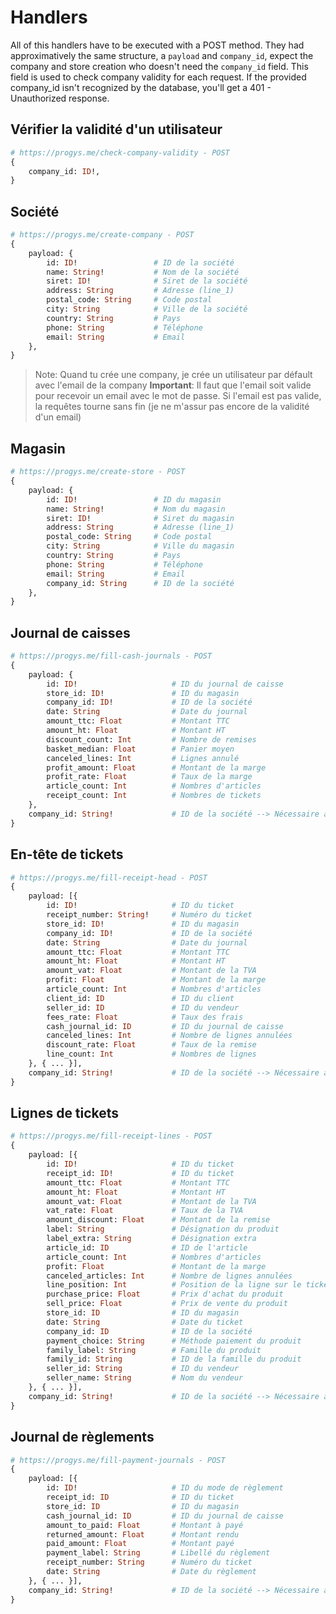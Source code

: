 # Handlers

All of this handlers have to be executed with a POST method. They had approximatively the same structure, a `payload` and `company_id`, expect the company and store creation who doesn't need the `company_id` field. This field is used to check company validity for each request. If the provided company_id isn't recognized by the database, you'll get a 401 - Unauthorized response.

## Vérifier la validité d'un utilisateur

```graphql
# https://progys.me/check-company-validity - POST
{
    company_id: ID!,
}
```

## Société

```graphql
# https://progys.me/create-company - POST
{
    payload: {
        id: ID!                 # ID de la société
        name: String!           # Nom de la société
        siret: ID!              # Siret de la société
        address: String         # Adresse (line_1)
        postal_code: String     # Code postal
        city: String            # Ville de la société
        country: String         # Pays
        phone: String           # Téléphone
        email: String           # Email
    },
}
```

> Note: Quand tu crée une company, je crée un utilisateur par défault avec l'email de la company
> **Important**: Il faut que l'email soit valide pour recevoir un email avec le mot de passe. Si l'email est pas valide, la requêtes tourne sans fin (je ne m'assur pas encore de la validité d'un email)

## Magasin

```graphql
# https://progys.me/create-store - POST
{
    payload: {
        id: ID!                 # ID du magasin
        name: String!           # Nom du magasin
        siret: ID!              # Siret du magasin
        address: String         # Adresse (line_1)
        postal_code: String     # Code postal
        city: String            # Ville du magasin
        country: String         # Pays
        phone: String           # Téléphone
        email: String           # Email
        company_id: String      # ID de la société
    },
}
```

## Journal de caisses

```graphql
# https://progys.me/fill-cash-journals - POST
{
    payload: {
        id: ID!                     # ID du journal de caisse
        store_id: ID!               # ID du magasin
        company_id: ID!             # ID de la société
        date: String                # Date du journal
        amount_ttc: Float           # Montant TTC
        amount_ht: Float            # Montant HT
        discount_count: Int         # Nombre de remises
        basket_median: Float        # Panier moyen
        canceled_lines: Int         # Lignes annulé
        profit_amount: Float        # Montant de la marge
        profit_rate: Float          # Taux de la marge
        article_count: Int          # Nombres d'articles
        receipt_count: Int          # Nombres de tickets
    },
    company_id: String!             # ID de la société --> Nécessaire a la vérification de chaque requêtes
}
```

## En-tête de tickets

```graphql
# https://progys.me/fill-receipt-head - POST
{
    payload: [{
        id: ID!                     # ID du ticket
        receipt_number: String!     # Numéro du ticket
        store_id: ID!               # ID du magasin
        company_id: ID!             # ID de la société
        date: String                # Date du journal
        amount_ttc: Float           # Montant TTC
        amount_ht: Float            # Montant HT
        amount_vat: Float           # Montant de la TVA
        profit: Float               # Montant de la marge
        article_count: Int          # Nombres d'articles
        client_id: ID               # ID du client
        seller_id: ID               # ID du vendeur
        fees_rate: Float            # Taux des frais
        cash_journal_id: ID         # ID du journal de caisse
        canceled_lines: Int         # Nombre de lignes annulées
        discount_rate: Float        # Taux de la remise
        line_count: Int             # Nombres de lignes
    }, { ... }],
    company_id: String!             # ID de la société --> Nécessaire a la vérification de chaque requêtes
}
```

## Lignes de tickets

```graphql
# https://progys.me/fill-receipt-lines - POST
{
    payload: [{
        id: ID!                     # ID du ticket
        receipt_id: ID!             # ID du ticket
        amount_ttc: Float           # Montant TTC
        amount_ht: Float            # Montant HT
        amount_vat: Float           # Montant de la TVA
        vat_rate: Float             # Taux de la TVA
        amount_discount: Float      # Montant de la remise
        label: String               # Désignation du produit
        label_extra: String         # Désignation extra
        article_id: ID              # ID de l'article
        article_count: Int          # Nombres d'articles
        profit: Float               # Montant de la marge
        canceled_articles: Int      # Nombre de lignes annulées
        line_position: Int          # Position de la ligne sur le ticket
        purchase_price: Float       # Prix d'achat du produit
        sell_price: Float           # Prix de vente du produit
        store_id: ID                # ID du magasin
        date: String                # Date du ticket
        company_id: ID              # ID de la société
        payment_choice: String      # Méthode paiement du produit
        family_label: String        # Famille du produit
        family_id: String           # ID de la famille du produit
        seller_id: String           # ID du vendeur
        seller_name: String         # Nom du vendeur
    }, { ... }],
    company_id: String!             # ID de la société --> Nécessaire a la vérification de chaque requêtes
}
```

## Journal de règlements

```graphql
# https://progys.me/fill-payment-journals - POST
{
    payload: [{
        id: ID!                     # ID du mode de règlement
        receipt_id: ID              # ID du ticket
        store_id: ID                # ID du magasin
        cash_journal_id: ID         # ID du journal de caisse
        amount_to_paid: Float       # Montant à payé
        returned_amount: Float      # Montant rendu
        paid_amount: Float          # Montant payé
        payment_label: String       # Libellé du règlement
        receipt_number: String      # Numéro du ticket
        date: String                # Date du règlement
    }, { ... }],
    company_id: String!             # ID de la société --> Nécessaire a la vérification de chaque requêtes
}
```
